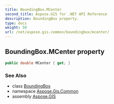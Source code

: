 ```yaml
---
title: BoundingBox.MCenter
second_title: Aspose.GIS for .NET API Reference
description: BoundingBox property. 
type: docs
weight: 50
url: /net/aspose.gis.common/boundingbox/mcenter/
---
```

## BoundingBox.MCenter property

```csharp
public double MCenter { get; }
```

### See Also

* class [BoundingBox](../)
* namespace [Aspose.Gis.Common](../../boundingbox/)
* assembly [Aspose.GIS](../../../)


